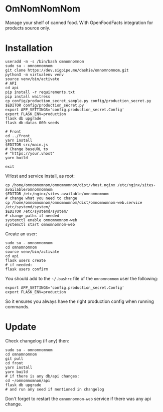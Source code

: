 # OmNomNomNom

Manage your shelf of canned food. With OpenFoodFacts integration for products source only.

# Installation

```
useradd -m -s /bin/bash omnomnomnom
sudo su - omnomnomnom
git clone https://dev.sigpipe.me/dashie/omnomnomnom.git
python3 -m virtualenv venv
source venv/bin/activate
# API
cd api
pip install -r requirements.txt
pip install waitress
cp config/production_secret_sample.py config/production_secret.py
$EDITOR config/production_secret.py
export APP_SETTINGS='config.production_secret.Config'
export FLASK_ENV=production
flask db upgrade
flask db-datas 000-seeds

# Front
cd ../front
yarn install
$EDITOR src/main.js
# Change baseURL to
# "https://your.vhost"
yarn build

exit
```

VHost and service install, as root:
```
cp /home/omnomnomnom/omnomnomnom/dist/vhost.nginx /etc/nginx/sites-available/omnomnomnom
$EDITOR /etc/nginx/sites-available/omnomnomnom
# change what you need to change
cp /home/omnomnomnom/omnomnomnom/dist/omnomnomnom-web.service /etc/systemd/system/
$EDITOR /etc/systemd/system/
# change paths if needed
systemctl enable omnomnomnom-web
systemctl start omnomnomnom-web
```

Create an user:
```
sudo su - omnomnomnom
cd omnomnomnom
source venv/bin/activate
cd api
flask users create
# if needed:
flask users confirm
```

You should add to the `~/.bashrc` file of the `omnomnomnom` user the following:
```
export APP_SETTINGS='config.production_secret.Config'
export FLASK_ENV=production
```

So it ensures you always have the right production config when running commands.

# Update
Check changelog (if any) then:
```
sudo su - omnomnomnom
cd omnomnomnom
git pull
cd front
yarn install
yarn build
# if there is any db/api changes:
cd ~/omnomnomnom/api
flask db upgrade
# and run any seed if mentioned in changelog
```

Don't forget to restart the `omnomnomnom-web` service if there was any api change.
